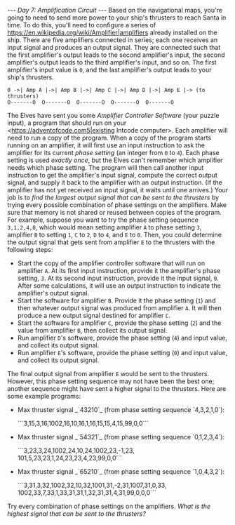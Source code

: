 *--- Day 7: Amplification Circuit ---*
Based on the navigational maps, you're going to need to send more power to your ship's thrusters to reach Santa in time. To do this, you'll need to configure a series of <https://en.wikipedia.org/wiki/Amplifier|amplifiers> already installed on the ship.
There are five amplifiers connected in series; each one receives an input signal and produces an output signal.  They are connected such that the first amplifier's output leads to the second amplifier's input, the second amplifier's output leads to the third amplifier's input, and so on.  The first amplifier's input value is `0`, and the last amplifier's output leads to your ship's thrusters.
```    O-------O  O-------O  O-------O  O-------O  O-------O
0 ->| Amp A |->| Amp B |->| Amp C |->| Amp D |->| Amp E |-> (to thrusters)
O-------O  O-------O  O-------O  O-------O  O-------O
```
The Elves have sent you some _Amplifier Controller Software_ (your puzzle input), a program that should run on your <https://adventofcode.com5|existing Intcode computer>. Each amplifier will need to run a copy of the program.
When a copy of the program starts running on an amplifier, it will first use an input instruction to ask the amplifier for its current _phase setting_ (an integer from `0` to `4`). Each phase setting is used _exactly once_, but the Elves can't remember which amplifier needs which phase setting.
The program will then call another input instruction to get the amplifier's input signal, compute the correct output signal, and supply it back to the amplifier with an output instruction. (If the amplifier has not yet received an input signal, it waits until one arrives.)
Your job is to _find the largest output signal that can be sent to the thrusters_ by trying every possible combination of phase settings on the amplifiers. Make sure that memory is not shared or reused between copies of the program.
For example, suppose you want to try the phase setting sequence `3,1,2,4,0`, which would mean setting amplifier `A` to phase setting `3`, amplifier `B` to setting `1`, `C` to `2`, `D` to `4`, and `E` to `0`. Then, you could determine the output signal that gets sent from amplifier `E` to the thrusters with the following steps:

- Start the copy of the amplifier controller software that will run on amplifier `A`. At its first input instruction, provide it the amplifier's phase setting, `3`.  At its second input instruction, provide it the input signal, `0`.  After some calculations, it will use an output instruction to indicate the amplifier's output signal.
- Start the software for amplifier `B`. Provide it the phase setting (`1`) and then whatever output signal was produced from amplifier `A`. It will then produce a new output signal destined for amplifier `C`.
- Start the software for amplifier `C`, provide the phase setting (`2`) and the value from amplifier `B`, then collect its output signal.
- Run amplifier `D`'s software, provide the phase setting (`4`) and input value, and collect its output signal.
- Run amplifier `E`'s software, provide the phase setting (`0`) and input value, and collect its output signal.

The final output signal from amplifier `E` would be sent to the thrusters. However, this phase setting sequence may not have been the best one; another sequence might have sent a higher signal to the thrusters.
Here are some example programs:

- <p>Max thruster signal _`43210`_ (from phase setting sequence `4,3,2,1,0`):</p>```3,15,3,16,1002,16,10,16,1,16,15,15,4,15,99,0,0```
- <p>Max thruster signal _`54321`_ (from phase setting sequence `0,1,2,3,4`):</p>```3,23,3,24,1002,24,10,24,1002,23,-1,23,<br/>101,5,23,23,1,24,23,23,4,23,99,0,0```
- <p>Max thruster signal _`65210`_ (from phase setting sequence `1,0,4,3,2`):</p>```3,31,3,32,1002,32,10,32,1001,31,-2,31,1007,31,0,33,<br/>1002,33,7,33,1,33,31,31,1,32,31,31,4,31,99,0,0,0```

Try every combination of phase settings on the amplifiers.  _What is the highest signal that can be sent to the thrusters?_
